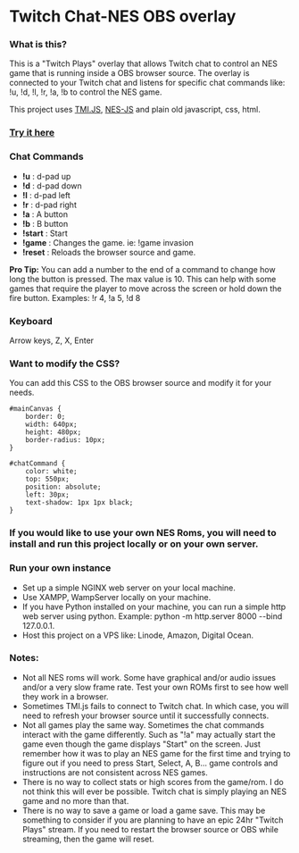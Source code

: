 # Twitch Chat-NES OBS overlay

### What is this?

This is a "Twitch Plays" overlay that allows Twitch chat to control an NES game that is running inside a OBS browser
source. The overlay is connected to your Twitch chat and listens for specific chat commands like: !u, !d, !l, !r, !a, !b
to control the NES game.

This project uses [TMI.JS](https://tmijs.com/), [NES-JS](https://github.com/takahirox/nes-js) and plain old javascript,
css, html.

### [Try it here](https://twitch-chat-nes.pages.dev/)

### Chat Commands

- **!u** : d-pad up
- **!d** : d-pad down
- **!l** : d-pad left
- **!r** : d-pad right
- **!a** : A button
- **!b** : B button
- **!start** : Start
- **!game** : Changes the game. ie: !game invasion
- **!reset** : Reloads the browser source and game.

**Pro Tip:** You can add a number to the end of a command to change how long the button is pressed. The max value is 10.
This can help with some games that require the player to move across the screen or hold down the fire button.
Examples: !r 4, !a 5, !d 8

### Keyboard

Arrow keys, Z, X, Enter

### Want to modify the CSS?

You can add this CSS to the OBS browser source and modify it for your needs.

```
#mainCanvas {
    border: 0;
    width: 640px;
    height: 480px;
    border-radius: 10px;
}

#chatCommand {
    color: white; 
    top: 550px;
    position: absolute;
    left: 30px;
    text-shadow: 1px 1px black;
}
```

### If you would like to use your own NES Roms, you will need to install and run this project locally or on your own server.

### Run your own instance

- Set up a simple NGINX web server on your local machine.
- Use XAMPP, WampServer locally on your machine.
- If you have Python installed on your machine, you can run a simple http web server using python. Example: python -m
  http.server 8000 --bind 127.0.0.1.
- Host this project on a VPS like: Linode, Amazon, Digital Ocean.

### Notes:

- Not all NES roms will work. Some have graphical and/or audio issues and/or a very slow frame rate. Test your own ROMs
  first to see how well they work in a browser.
- Sometimes TMI.js fails to connect to Twitch chat. In which case, you will need to refresh your browser source until it
  successfully connects.
- Not all games play the same way. Sometimes the chat commands interact with the game differently. Such as "!a" may
  actually start the game even though the game displays "Start" on the screen. Just remember how it was to play an NES game for the first time and trying to figure out if
  you need to press Start, Select, A, B... game controls and instructions are not consistent across NES games.
- There is no way to collect stats or high scores from the game/rom. I do not think this will ever be possible. Twitch
  chat is simply playing an NES game and no more than that.
- There is no way to save a game or load a game save. This may be something to consider if you are planning to have an
  epic 24hr "Twitch Plays" stream. If you need to restart the browser source or OBS while streaming, then the game will
  reset.